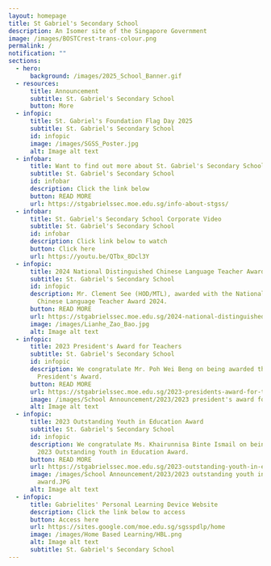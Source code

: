 ```yaml
---
layout: homepage
title: St Gabriel's Secondary School
description: An Isomer site of the Singapore Government
image: /images/BOSTCrest-trans-colour.png
permalink: /
notification: ""
sections:
  - hero:
      background: /images/2025_School_Banner.gif
  - resources:
      title: Announcement
      subtitle: St. Gabriel's Secondary School
      button: More
  - infopic:
      title: St. Gabriel's Foundation Flag Day 2025
      subtitle: St. Gabriel's Secondary School
      id: infopic
      image: /images/SGSS_Poster.jpg
      alt: Image alt text
  - infobar:
      title: Want to find out more about St. Gabriel's Secondary School?
      subtitle: St. Gabriel's Secondary School
      id: infobar
      description: Click the link below
      button: READ MORE
      url: https://stgabrielssec.moe.edu.sg/info-about-stgss/
  - infobar:
      title: St. Gabriel's Secondary School Corporate Video
      subtitle: St. Gabriel's Secondary School
      id: infobar
      description: Click link below to watch
      button: Click here
      url: https://youtu.be/QTbx_8Dcl3Y
  - infopic:
      title: 2024 National Distinguished Chinese Language Teacher Award
      subtitle: St. Gabriel's Secondary School
      id: infopic
      description: Mr. Clement See (HOD/MTL), awarded with the National Distinguished
        Chinese Language Teacher Award 2024.
      button: READ MORE
      url: https://stgabrielssec.moe.edu.sg/2024-national-distinguished-chinese-language-teacher-award/
      image: /images/Lianhe_Zao_Bao.jpg
      alt: Image alt text
  - infopic:
      title: 2023 President's Award for Teachers
      subtitle: St. Gabriel's Secondary School
      id: infopic
      description: We congratulate Mr. Poh Wei Beng on being awarded the 2023
        President's Award.
      button: READ MORE
      url: https://stgabrielssec.moe.edu.sg/2023-presidents-award-for-teachers/
      image: /images/School Announcement/2023/2023 president's award for teachers.JPG
      alt: Image alt text
  - infopic:
      title: 2023 Outstanding Youth in Education Award
      subtitle: St. Gabriel's Secondary School
      id: infopic
      description: We congratulate Ms. Khairunnisa Binte Ismail on being awarded the
        2023 Outstanding Youth in Education Award.
      button: READ MORE
      url: https://stgabrielssec.moe.edu.sg/2023-outstanding-youth-in-education-award/
      image: /images/School Announcement/2023/2023 outstanding youth in education
        award.JPG
      alt: Image alt text
  - infopic:
      title: Gabrielites' Personal Learning Device Website
      description: Click the link below to access
      button: Access here
      url: https://sites.google.com/moe.edu.sg/sgsspdlp/home
      image: /images/Home Based Learning/HBL.png
      alt: Image alt text
      subtitle: St. Gabriel's Secondary School
---
```

